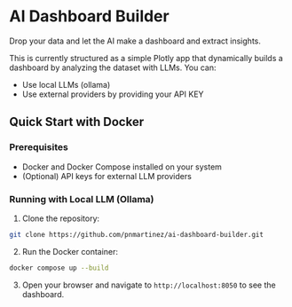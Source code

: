 # AI Dashboard Builder

Drop your data and let the AI make a dashboard and extract insights.

This is currently structured as a simple Plotly app that dynamically builds a dashboard by analyzing the dataset with LLMs. You can:
- Use local LLMs (ollama)
- Use external providers by providing your API KEY

## Quick Start with Docker

### Prerequisites
- Docker and Docker Compose installed on your system
- (Optional) API keys for external LLM providers

### Running with Local LLM (Ollama)

1. Clone the repository:
```bash
git clone https://github.com/pnmartinez/ai-dashboard-builder.git
```

2. Run the Docker container:
```bash
docker compose up --build
```

3. Open your browser and navigate to `http://localhost:8050` to see the dashboard.
